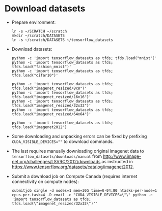 # Download datasets

* Prepare environment:
  ```
  ln -s ~/SCRATCH ~/scratch
  mkdir ~/scratch/DATASETS
  ln -s ~/scratch/DATASETS ~/tensorflow_datasets
  ```

* Download datasets:
  ```
  python -c 'import tensorflow_datasets as tfds; tfds.load("mnist")'
  python -c 'import tensorflow_datasets as tfds; tfds.load("fashion_mnist")'
  python -c 'import tensorflow_datasets as tfds; tfds.load("cifar10")'

  python -c 'import tensorflow_datasets as tfds; tfds.load("imagenet_resized/8x8")'
  python -c 'import tensorflow_datasets as tfds; tfds.load("imagenet_resized/16x16")'
  python -c 'import tensorflow_datasets as tfds; tfds.load("imagenet_resized/32x32")'
  python -c 'import tensorflow_datasets as tfds; tfds.load("imagenet_resized/64x64")'

  python -c 'import tensorflow_datasets as tfds; tfds.load("imagenet2012")
  ```

* Some downloading and unpacking errors can be fixed by prefixing `CUDA_VISIBLE_DEVICES=""` to download commands.

* The last requires manually downloading original imagenet data to `tensorflow_datasets/downloads/manual` from http://www.image-net.org/challenges/LSVRC/2012/downloads as instructed in https://www.tensorflow.org/datasets/catalog/imagenet2012. 

* Submit a download job on Compute Canada (requires internet connectivity on compute nodes):

  `submitjob single -d nodes=1 mem=30G time=0-04:00 ntasks-per-node=1 cpus-per-task=4 -D email -e "CUDA_VISIBLE_DEVICES=\"\" python -c 'import tensorflow_datasets as tfds; tfds.load(\"imagenet_resized/32x32\")'"`

